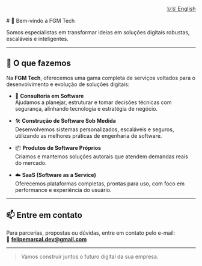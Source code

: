 <p align="right">
  <a href="./README.en.md">🇺🇸 English</a>
</p>
# 👋 Bem-vindo à FGM Tech

Somos especialistas em transformar ideias em soluções digitais robustas, escaláveis e inteligentes.

---

## 🚀 O que fazemos

Na **FGM Tech**, oferecemos uma gama completa de serviços voltados para o desenvolvimento e evolução de soluções digitais:

- 🧠 **Consultoria em Software**  
  Ajudamos a planejar, estruturar e tomar decisões técnicas com segurança, alinhando tecnologia e estratégia de negócio.

- 🛠 **Construção de Software Sob Medida**  
  Desenvolvemos sistemas personalizados, escaláveis e seguros, utilizando as melhores práticas de engenharia de software.

- 📦 **Produtos de Software Próprios**  
  Criamos e mantemos soluções autorais que atendem demandas reais do mercado.

- ☁️ **SaaS (Software as a Service)**  
  Oferecemos plataformas completas, prontas para uso, com foco em performance e experiência do usuário.

---

## 📫 Entre em contato

Para parcerias, propostas ou dúvidas, entre em contato pelo e-mail:  
📩 **felipemarcal.dev@gmail.com**

---

> Vamos construir juntos o futuro digital da sua empresa.


